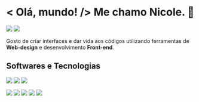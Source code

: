 <h1>< Olá, mundo! /> Me chamo Nicole. &#128075;</h1>

<a href="https://www.linkedin.com/in/nicolessoares/"><img src="https://img.shields.io/badge/LinkedIn-0A66C2.svg?style=for-the-badge&logo=LinkedIn&logoColor=white"></a>
<a href="mailto:nicsangernic@gmail.com"><img src="https://img.shields.io/badge/Gmail-EA4335.svg?style=for-the-badge&logo=Gmail&logoColor=white"></a>


<p>Gosto de criar interfaces e dar vida aos códigos utilizando ferramentas de <b>Web-design</b> e
desenvolvimento <b>Front-end</b>.</p>

<h2>Softwares e Tecnologias</h2>
<p><img src="https://img.shields.io/badge/Adobe%20Photoshop-31A8FF.svg?style=for-the-badge&logo=Adobe-Photoshop&logoColor=white"> <img src="https://img.shields.io/badge/Figma-F24E1E.svg?style=for-the-badge&logo=Figma&logoColor=white"> <img src="https://img.shields.io/badge/Elementor-92003B?style=for-the-badge&logo=elementor&logoColor=white"></p>
<p><img src="https://img.shields.io/badge/HTML5-E34F26.svg?style=for-the-badge&logo=HTML5&logoColor=white"> <img src="https://img.shields.io/badge/CSS3-1572B6.svg?style=for-the-badge&logo=CSS3&logoColor=white"> <img src="https://img.shields.io/badge/Sass-CC6699.svg?style=for-the-badge&logo=Sass&logoColor=white"> <img src="https://img.shields.io/badge/Bootstrap-7952B3.svg?style=for-the-badge&logo=Bootstrap&logoColor=white"> <img src="https://img.shields.io/badge/JavaScript-F7DF1E.svg?style=for-the-badge&logo=JavaScript&logoColor=black"></p>
